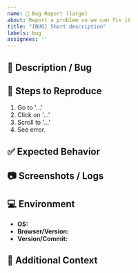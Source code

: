 ```yaml
---
name: 🐞 Bug Report (large)
about: Report a problem so we can fix it
title: "[BUG] Short description"
labels: bug
assignees: ''
---
```


## 📝 Description / Bug
<!-- Clearly describe what happened. -->

## 🔁 Steps to Reproduce
1. Go to '...'
2. Click on '...'
3. Scroll to '...'
4. See error.

## ✅ Expected Behavior
<!-- What should have happened instead? -->

## 📷 Screenshots / Logs
<!-- If possible, attach screenshots or relevant log output. -->

## 💻 Environment
- **OS:**
- **Browser/Version:**
- **Version/Commit:**

## 📎 Additional Context
<!-- Any other information that might help -->
